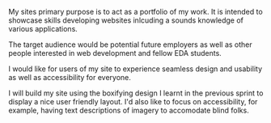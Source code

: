 My sites primary purpose is to act as a portfolio of my work. It is intended to showcase skills developing websites inlcuding a sounds knowledge of various applications.

The target audience would be potential future employers as well as other people interested in web development and fellow EDA students.

I would like for users of my site to experience seamless design and usability as well as accessibility for everyone.

I will build my site using the boxifying design I learnt in the previous sprint to display a nice user friendly layout. I'd also like to focus on accessibility, for example, having text descriptions of imagery to accomodate blind folks.